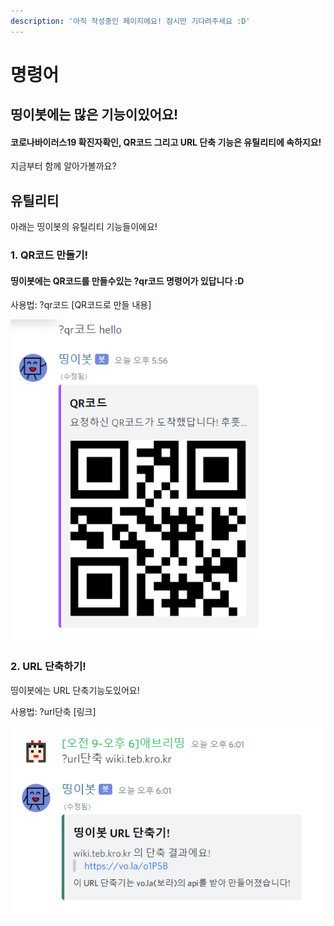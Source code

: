 ```yaml
---
description: '아직 작성중인 페이지에요! 잠시만 기다려주세요 :D'
---
```


# 명령어

## 띵이봇에는 많은 기능이있어요!

#### 코로나바이러스19 확진자확인, QR코드 그리고 URL 단축 기능은 유틸리티에 속하지요!

지금부터 함께 알아가볼까요?

## 유틸리티

아래는 띵이봇의 유틸리티 기능들이에요!

### 1. QR코드 만들기!

#### 띵이봇에는 QR코드를 만들수있는 **?qr코드** 명령어가 있답니다 :D

사용법: ?qr코드 \[QR코드로 만들 내용\]

![?qr&#xCF54;&#xB4DC; &#xBA85;&#xB839;&#xC5B4; &#xC0AC;&#xC6A9; &#xC0AC;&#xC9C4;](../.gitbook/assets/qr-.png)

### 2. URL 단축하기!

띵이봇에는 URL 단축기능도있어요!

사용법: ?url단축 \[링크\]

![](../.gitbook/assets/url-.png)

